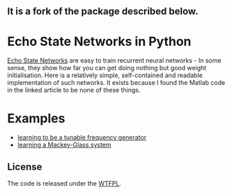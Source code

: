 ## It is a fork of the package described below. 

# Echo State Networks in Python

[Echo State Networks](http://www.scholarpedia.org/article/Echo_state_network) are easy to train recurrent neural networks - In some sense, they show how far you can get doing nothing but good weight initialisation. Here is a relatively simple, self-contained and readable implementation of such networks. It exists because I found the Matlab code in the linked article to be none of these things.

# Examples

- [learning to be a tunable frequency generator](http://nbviewer.ipython.org/github/cknd/pyESN/blob/master/freqgen.ipynb)
- [learning a Mackey-Glass system](http://nbviewer.ipython.org/github/cknd/pyESN/blob/master/mackey.ipynb)


## License

The code is released under the [WTFPL](https://en.wikipedia.org/wiki/WTFPL).
